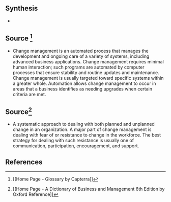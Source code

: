 ## Synthesis
- 
## Source [^1]
- Change management is an automated process that manages the development and ongoing care of a variety of systems, including advanced business applications. Change management requires minimal human interaction; such programs are automated by computer processes that ensure stability and routine updates and maintenance. Change management is usually targeted toward specific systems within a greater whole. Automation allows change management to occur in areas that a business identifies as needing upgrades when certain criteria are met.
## Source[^2]
- A systematic approach to dealing with both planned and unplanned change in an organization. A major part of change management is dealing with fear of or resistance to change in the workforce. The best strategy for dealing with such resistance is usually one of communication, participation, encouragement, and support.
## References

[^1]: [[Home Page - Glossary by Capterra]]
[^2]: [[Home Page - A Dictionary of Business and Management 6th Edition by Oxford Reference]]